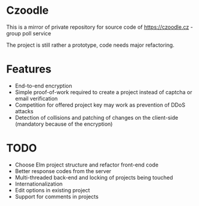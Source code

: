 # Czoodle

This is a mirror of private repository for source code of https://czoodle.cz - group poll service

The project is still rather a prototype, code needs major refactoring.

# Features

- End-to-end encryption
- Simple proof-of-work required to create a project instead of captcha or email verification
- Competition for offered project key may work as prevention of DDoS attacks
- Detection of collisions and patching of changes on the client-side (mandatory because of the encryption)

# TODO

- Choose Elm project structure and refactor front-end code
- Better response codes from the server
- Multi-threaded back-end and locking of projects being touched
- Internationalization
- Edit options in existing project
- Support for comments in projects
